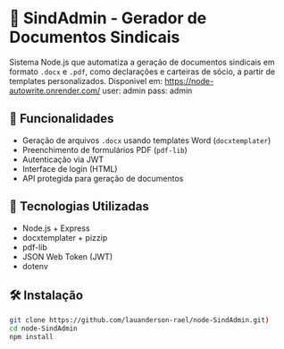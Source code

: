 # 🧾 SindAdmin - Gerador de Documentos Sindicais

Sistema Node.js que automatiza a geração de documentos sindicais em formato `.docx` e `.pdf`, como declarações e carteiras de sócio, a partir de templates personalizados.
Disponivel em: https://node-autowrite.onrender.com/
user: admin
pass: admin

## 📌 Funcionalidades

- Geração de arquivos `.docx` usando templates Word (`docxtemplater`)
- Preenchimento de formulários PDF (`pdf-lib`)
- Autenticação via JWT
- Interface de login (HTML)
- API protegida para geração de documentos

## 🚀 Tecnologias Utilizadas

- Node.js + Express
- docxtemplater + pizzip
- pdf-lib
- JSON Web Token (JWT)
- dotenv

## 🛠️ Instalação

```bash
git clone https://github.com/lauanderson-rael/node-SindAdmin.git)
cd node-SindAdmin
npm install
